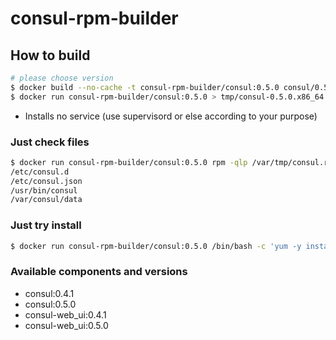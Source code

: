 # consul-rpm-builder

## How to build

```bash
# please choose version
$ docker build --no-cache -t consul-rpm-builder/consul:0.5.0 consul/0.5.0
$ docker run consul-rpm-builder/consul:0.5.0 > tmp/consul-0.5.0.x86_64.rpm
```

* Installs no service (use supervisord or else according to your purpose)

### Just check files

```bash
$ docker run consul-rpm-builder/consul:0.5.0 rpm -qlp /var/tmp/consul.rpm
/etc/consul.d
/etc/consul.json
/usr/bin/consul
/var/consul/data
```

### Just try install

```bash
$ docker run consul-rpm-builder/consul:0.5.0 /bin/bash -c 'yum -y install /var/tmp/consul.rpm && consul version'
```

### Available components and versions

- consul:0.4.1
- consul:0.5.0
- consul-web_ui:0.4.1
- consul-web_ui:0.5.0
